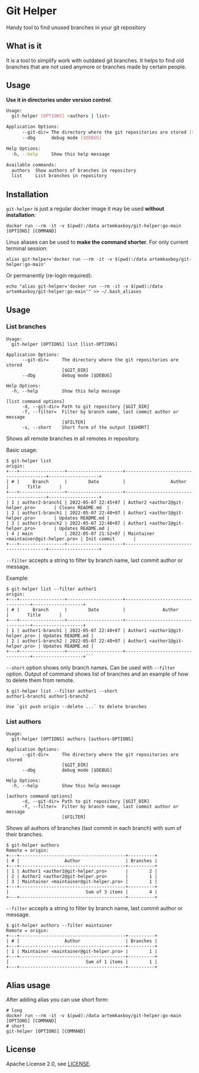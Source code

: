 # Git Helper

Handy tool to find unused branches in your git repository

## What is it

It is a tool to simplify work with outdated git branches. It helps to find old branches that are not used anymore or branches made by certain people.

## Usage

**Use it in directories under version control**.

```bash
Usage:
  git-helper [OPTIONS] <authors | list>

Application Options:
      --git-dir= The directory where the git repositories are stored [$GIT_DIR]
      --dbg      debug mode [$DEBUG]

Help Options:
  -h, --help     Show this help message

Available commands:
  authors  Show authors of branches in repository
  list     List branches in repository
```

## Installation

`git-helper` is just a regular docker image it may be used **without installation**: 

```shell
docker run --rm -it -v $(pwd):/data artemkaxboy/git-helper:go-main [OPTIONS] [COMMAND]
```

Linux aliases can be used to **make the command shorter**. For only current terminal session:

```shell
alias git-helper='docker run --rm -it -v $(pwd):/data artemkaxboy/git-helper:go-main'
```

Or permanently (re-login required):

```shell
echo "alias git-helper='docker run --rm -it -v $(pwd):/data artemkaxboy/git-helper:go-main'" >> ~/.bash_aliases
```

## Usage

### List branches

```shell
Usage:
  git-helper [OPTIONS] list [list-OPTIONS]

Application Options:
      --git-dir=     The directory where the git repositories are stored
                     [$GIT_DIR]
      --dbg          debug mode [$DEBUG]

Help Options:
  -h, --help         Show this help message

[list command options]
      -d, --git-dir= Path to git repository [$GIT_DIR]
      -f, --filter=  Filter by branch name, last commit author or message
                     [$FILTER]
      -s, --short    Short form of the output [$SHORT]
```

Shows all remote branches in all remotes in repository.

Basic usage:

```shell
$ git-helper list
origin:
+---+-----------------+---------------------+----------------------------------------+-------------------+
| # |     Branch      |        Date         |                 Author                 |       Title       |
+---+-----------------+---------------------+----------------------------------------+-------------------+
| 1 | author2-branch1 | 2022-05-07 22:45+07 | Author2 <author2@git-helper.pro>       | Cleans README.md  |
| 2 | author1-branch1 | 2022-05-07 22:40+07 | Author1 <author1@git-helper.pro>       | Updates README.md |
| 3 | author1-branch2 | 2022-05-07 22:40+07 | Author1 <author1@git-helper.pro>       | Updates README.md |
| 4 | main            | 2022-05-07 21:52+07 | Maintainer <maintainer@git-helper.pro> | Init commit       |
+---+-----------------+---------------------+----------------------------------------+-------------------+
```

`--filter` accepts a string to filter by branch name, last commit author or message.

Example:

```shell
$ git-helper list --filter author1
origin:
+---+-----------------+---------------------+----------------------------------+-------------------+
| # |     Branch      |        Date         |              Author              |       Title       |
+---+-----------------+---------------------+----------------------------------+-------------------+
| 1 | author1-branch1 | 2022-05-07 22:40+07 | Author1 <author1@git-helper.pro> | Updates README.md |
| 2 | author1-branch2 | 2022-05-07 22:40+07 | Author1 <author1@git-helper.pro> | Updates README.md |
+---+-----------------+---------------------+----------------------------------+-------------------+```
```

`--short` option shows only branch names. Can be used with `--filter` option. Output of command shows list of branches and an example of how to delete them from remote.

```shell
$ git-helper list --filter author1 --short
author1-branch1 author1-branch2 

Use `git push origin --delete ...` to delete branches
```

### List authors

```shell
Usage:
  git-helper [OPTIONS] authors [authors-OPTIONS]

Application Options:
      --git-dir=     The directory where the git repositories are stored
                     [$GIT_DIR]
      --dbg          debug mode [$DEBUG]

Help Options:
  -h, --help         Show this help message

[authors command options]
      -d, --git-dir= Path to git repository [$GIT_DIR]
      -f, --filter=  Filter by branch name, last commit author or message
                     [$FILTER]
```

Shows all authors of branches (last commit in each branch) with sum of their branches.

```shell
$ git-helper authors
Remote = origin:
+---+----------------------------------------+----------+
| # |                 Author                 | Branches |
+---+----------------------------------------+----------+
| 1 | Author1 <author1@git-helper.pro>       |        2 |
| 2 | Author2 <author2@git-helper.pro>       |        1 |
| 3 | Maintainer <maintainer@git-helper.pro> |        1 |
+---+----------------------------------------+----------+
|                             Sum of 3 items |        4 |
+---+----------------------------------------+----------+
```

`--filter` accepts a string to filter by branch name, last commit author or message.

```shell
$ git-helper authors --filter maintainer
Remote = origin:
+---+----------------------------------------+----------+
| # |                 Author                 | Branches |
+---+----------------------------------------+----------+
| 1 | Maintainer <maintainer@git-helper.pro> |        1 |
+---+----------------------------------------+----------+
|                             Sum of 1 items |        1 |
+---+----------------------------------------+----------+
```

## Alias usage

After adding alias you can use short form:

```shell
# long
docker run --rm -it -v $(pwd):/data artemkaxboy/git-helper:go-main [OPTIONS] [COMMAND]
# short
git-helper [OPTIONS] [COMMAND]
```

## License

Apache License 2.0, see [LICENSE](https://github.com/artemkaxboy/git-helper/blob/main/LICENSE).
